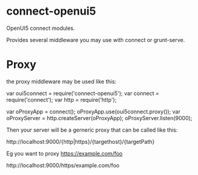 connect-openui5
===============

OpenUI5 connect modules.

Provides several middleware you may use with connect or grunt-serve.

Proxy
============

the proxy middleware may be used like this:

var oui5connect = require('connect-openui5');
var connect = require('connect');
var http = require('http');

var oProxyApp = connect();
oProxyApp.use(oui5connect.proxy());
var oProxyServer = http.createServer(oProxyApp);
oProxyServer.listen(9000);


Then your server will be a gerneric proxy that can be called like this:


http://localhost:9000/{http|https}/{targethost}/{targetPath}

Eg you want to proxy https://example.com/foo

http://localhost:9000/https/example.com/foo